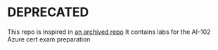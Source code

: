 # DEPRECATED

This repo is inspired in [an archived repo](https://github.com/MicrosoftLearning/AI-102-AIEngineer)
It contains labs for the AI-102 Azure cert exam preparation